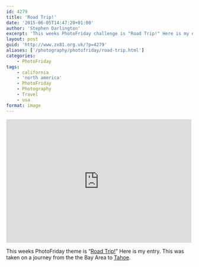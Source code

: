 ```yaml
---
id: 4279
title: 'Road Trip!'
date: '2015-06-05T14:47:20+01:00'
author: 'Stephen Darlington'
excerpt: 'This weeks PhotoFriday challenge is "Road Trip!" Here is my entry.'
layout: post
guid: 'http://www.zx81.org.uk/?p=4279'
aliases: ['/photography/photofriday/road-trip.html']
categories:
    - PhotoFriday
tags:
    - california
    - 'north america'
    - PhotoFriday
    - Photography
    - Travel
    - usa
format: image
---
```


<iframe allowfullscreen="" frameborder="0" height="333" loading="lazy" mozallowfullscreen="" msallowfullscreen="" oallowfullscreen="" src="https://www.flickr.com/photos/stephendarlington/5985843720/in/album-72157622514250296/player/" webkitallowfullscreen="" width="500"></iframe>

This weeks PhotoFriday theme is “[Road Trip!](http://www.photofriday.com/challenge.php?id=1508)” Here is my entry. This was taken on a journey from the the Bay Area to [Tahoe](http://www.zx81.org.uk/travel/lake-tahoe.html).